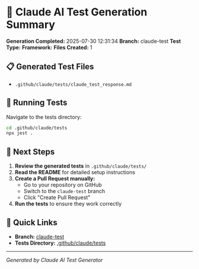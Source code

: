 # 🧪 Claude AI Test Generation Summary

**Generation Completed:** 2025-07-30 12:31:34
**Branch:** claude-test
**Test Type:** 
**Framework:** 
**Files Created:** 1

## 📋 Generated Test Files

- `.github/claude/tests/claude_test_response.md`


## 🚀 Running Tests

Navigate to the tests directory:
```bash
cd .github/claude/tests
npx jest .
```

## 🔄 Next Steps

1. **Review the generated tests** in `.github/claude/tests/`
2. **Read the README** for detailed setup instructions
3. **Create a Pull Request manually:**
   - Go to your repository on GitHub
   - Switch to the `claude-test` branch
   - Click "Create Pull Request"
4. **Run the tests** to ensure they work correctly

## 🔗 Quick Links

- **Branch:** [claude-test](https://github.com/anisharma07/py-libp2p-daemon-bindings/tree/claude-test)
- **Tests Directory:** [.github/claude/tests](https://github.com/anisharma07/py-libp2p-daemon-bindings/tree/claude-test/.github/claude/tests)

---
*Generated by Claude AI Test Generator*
